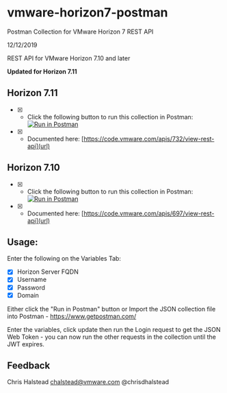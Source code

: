 # vmware-horizon7-postman
Postman Collection for VMware Horizon 7 REST API

12/12/2019

REST API for VMware Horizon 7.10 and later

**Updated for Horizon 7.11**

## Horizon 7.11


- [x] - Click the following button to run this collection in Postman: [![Run in Postman](https://run.pstmn.io/button.svg)](https://app.getpostman.com/run-collection/0bd9b80c00d4144abb75)
- [x] - Documented here: [https://code.vmware.com/apis/732/view-rest-api](url)


## Horizon 7.10


- [x] - Click the following button to run this collection in Postman: [![Run in Postman](https://run.pstmn.io/button.svg)](https://app.getpostman.com/run-collection/de27a9ea33f1752e6092)
- [x] - Documented here: [https://code.vmware.com/apis/697/view-rest-api](url)



## Usage:


Enter the following on the Variables Tab:

- [x] 	Horizon Server FQDN
- [x] 	Username
- [x] 	Password	
- [x] 	Domain

Either click the "Run in Postman" button or Import the JSON collection file into Postman - https://www.getpostman.com/

Enter the variables, click update then run the Login request to get the JSON Web Token - you can now run the other requests in the collection until the JWT expires.

## Feedback



Chris Halstead
chalstead@vmware.com
@chrisdhalstead